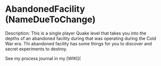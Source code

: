 # AbandonedFacility (NameDueToChange)
Description:
This is a single player Quake level that takes you into the depths of an abandoned facility during that was operating during the Cold War era. Thi abandoned facility has some things for you to discover and secret experiments to destroy.

See my process journal in my [WIKI](
